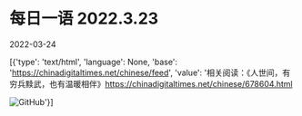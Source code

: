 # 每日一语 2022.3.23

2022-03-24

[{'type': 'text/html', 'language': None, 'base': 'https://chinadigitaltimes.net/chinese/feed', 'value': '相关阅读：《人世间，有穷兵黩武，也有温暖相伴》https://chinadigitaltimes.net/chinese/678604.html

![GitHub](https://chinadigitaltimes.net/chinese/files/2022/03/image-1648138872835.png)'}]